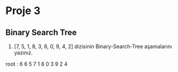 # Proje 3

## Binary Search Tree

1. [7, 5, 1, 8, 3, 6, 0, 9, 4, 2] dizisinin Binary-Search-Tree aşamalarını yazınız.

root : 6
                6
            5       7
        1               8
    0       3               9
        2       4